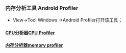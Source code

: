 ### 内存分析工具 Android Profiler
+ View->Tool Windows ->Android Profiler打开该工具；
#### [CPU分析器CPU Profiler](https://github.com/ningbaoqi/PerformanceOptimization/blob/master/README-n1.md)
#### [内存分析器memory profiler](https://github.com/ningbaoqi/PerformanceOptimization/blob/master/README-n2.md)
